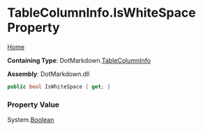 # TableColumnInfo\.IsWhiteSpace Property

[Home](../../../README.md)

**Containing Type**: DotMarkdown\.[TableColumnInfo](../README.md)

**Assembly**: DotMarkdown\.dll

```csharp
public bool IsWhiteSpace { get; }
```

### Property Value

System\.[Boolean](https://docs.microsoft.com/en-us/dotnet/api/system.boolean)

